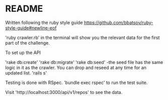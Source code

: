 # README

Written following the ruby style guide https://github.com/bbatsov/ruby-style-guide#newline-eof

'ruby crawler.rb' in the terminal will show you the relevant data for the first part of the challenge.

To set up the API

'rake db:create'
'rake db:migrate'
'rake db:seed'
  -the seed file has the same logic in it as the crawler. You can drop and reseed at any time for an updated list.
'rails s'

Testing is done with RSpec. 'bundle exec rspec' to run the test suite.

Visit 'http://localhost:3000/api/v1/repos' to see the data.
